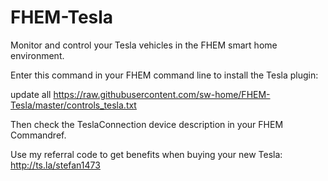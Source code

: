 # FHEM-Tesla
Monitor and control your Tesla vehicles in the FHEM smart home environment.

Enter this command in your FHEM command line to install the Tesla plugin:

update all https://raw.githubusercontent.com/sw-home/FHEM-Tesla/master/controls_tesla.txt

Then check the TeslaConnection device description in your FHEM Commandref.

Use my referral code to get benefits when buying your new Tesla: http://ts.la/stefan1473

